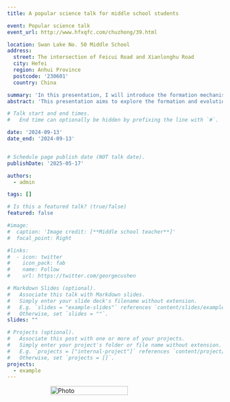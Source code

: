 ```yaml
---
title: A popular science talk for middle school students

event: Popular science talk
event_url: http://www.hfxqfc.com/chuzhong/39.html

location: Swan Lake No. 50 Middle School
address:
  street: The intersection of Feicui Road and Xianlonghu Road
  city: Hefei
  region: Anhui Province
  postcode: '230601'
  country: China

summary: 'In this presentation, I will introduce the formation mechanisms of various celestial objects in the universe and explore how they interact with each other during their evolution. A key topic I will discuss is the “death” of galaxies—what it means, how it happens, and the factors that drive it on different physical scales. The talk will conclude with an overview of our research group’s recent findings, focusing on the evolutionary history of galaxies.'
abstract: 'This presentation aims to explore the formation and evolution of different celestial bodies in the universe. It highlights the dynamic interactions among these objects and delves into one of the central topics in modern astrophysics: the mechanisms behind galaxy quenching, or the so-called “death” of galaxies. By examining processes across multiple scales—from internal galactic physics to large-scale cosmic environments—we seek to understand the key drivers behind this transformation. Finally, the talk will showcase recent work from our research group, presenting new insights into the life cycle and evolutionary pathways of galaxies.'

# Talk start and end times.
#   End time can optionally be hidden by prefixing the line with `#`.

date: '2024-09-13'
date_end: '2024-09-13'


# Schedule page publish date (NOT talk date).
publishDate: '2025-05-17'

authors:
  - admin

tags: []

# Is this a featured talk? (true/false)
featured: false

#image:
#  caption: 'Image credit: [**Middle school teacher**]'
#  focal_point: Right

#links:
#  - icon: twitter
#    icon_pack: fab
#    name: Follow
#    url: https://twitter.com/georgecushen

# Markdown Slides (optional).
#   Associate this talk with Markdown slides.
#   Simply enter your slide deck's filename without extension.
#   E.g. `slides = "example-slides"` references `content/slides/example-slides.md`.
#   Otherwise, set `slides = ""`.
slides: ""

# Projects (optional).
#   Associate this post with one or more of your projects.
#   Simply enter your project's folder or file name without extension.
#   E.g. `projects = ["internal-project"]` references `content/project/deep-learning/index.md`.
#   Otherwise, set `projects = []`.
projects:
  - example
---
```


<div style="display: flex; justify-content: center;">
  <img src="./featured.jpg" alt="Photo" style="width: 60%;">
</div>